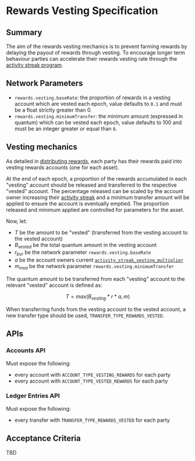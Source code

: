 # Rewards Vesting Specification

## Summary

The aim of the rewards vesting mechanics is to prevent farming rewards by delaying the payout of rewards through vesting. To encourage longer term behaviour parties can accelerate their rewards vesting rate through the [activity streak program](./0086-ASPR-activity_streak_program.md).

## Network Parameters

- `rewards.vesting.baseRate`: the proportion of rewards in a vesting account which are vested each epoch, value defaults to `0.1` and must be a float strictly greater than 0.
- `rewards.vesting.minimumTransfer`: the minimum amount (expressed in quantum) which can be vested each epoch, value defaults to 100 and must be an integer greater or equal than `0`.

## Vesting mechanics

As detailed in [distributing rewards](), each party has their rewards paid into vesting rewards accounts (one for each asset).

At the end of each epoch, a proportion of the rewards accumulated in each "vesting" account should be released and transferred to the respective "vested" account. The percentage released can be scaled by the account owner increasing their [activity streak](./0086-ASPR-activity_streak_program.md) and a minimum transfer amount will be applied to ensure the account is eventually emptied. The proportion released and minimum applied are controlled for parameters for the asset.

Now, let:

- $T$ be the amount to be "vested" (transferred from the vesting account to the vested account)
- $B_{vested}$ be the total quantum amount in the vesting account
- $r_{bvr}$ be the network parameter `rewards.vesting.baseRate`
- $a$ be the account owners current [`activity_streak_vesting_multiplier`](./0086-ASPR-activity_streak_program.md#setting-activity-benefits)
- $m_{mva}$ be the network parameter `rewards.vesting.minimumTransfer`

The quantum amount to be transferred from each "vesting" account to the relevant "vested" account is defined as:

$$T = max(B_{vesting} * r * a, m)$$

When transferring funds from the vesting account to the vested account, a new transfer type should be used, `TRANSFER_TYPE_REWARDS_VESTED`.

## APIs

### Accounts API

Must expose the following:

- every account with `ACCOUNT_TYPE_VESTING_REWARDS` for each party
- every account with `ACCOUNT_TYPE_VESTED_REWARDS` for each party

### Ledger Entries API

Must expose the following:

- every transfer with `TRANSFER_TYPE_REWARDS_VESTED` for each party

## Acceptance Criteria

TBD